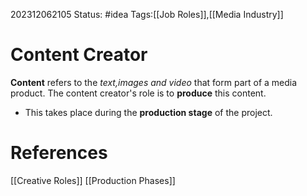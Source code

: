 202312062105
Status: #idea
Tags:[[Job Roles]],[[Media Industry]]

# Content Creator

**Content** refers to the *text,images and video* that form part of a media product. The content creator's role is to **produce** this content.

- This takes place during the **production stage** of the project.
# **References**

[[Creative Roles]]
[[Production Phases]]
